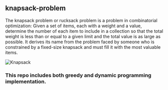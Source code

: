 ## knapsack-problem

The knapsack problem or rucksack problem is a problem in combinatorial optimization: Given a set of items, each with a weight and a value, determine the number of each item to include in a collection so that the total weight is less than or equal to a given limit and the total value is as large as possible. It derives its name from the problem faced by someone who is constrained by a fixed-size knapsack and must fill it with the most valuable items.


<img src="https://www.google.com/url?sa=i&url=https%3A%2F%2Fmedium.com%2F%40fabianterh%2Fhow-to-solve-the-knapsack-problem-with-dynamic-programming-eb88c706d3cf&psig=AOvVaw0lTjodS40W2qmrk20V2Mod&ust=1580966108930000&source=images&cd=vfe&ved=0CAIQjRxqFwoTCJi3qOzTuecCFQAAAAAdAAAAABAI" alt="Knapsack">

### This repo includes both greedy and dynamic programming implementation.
